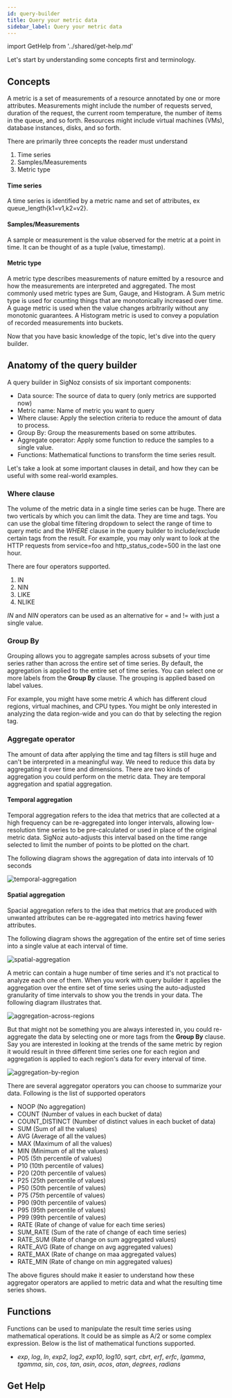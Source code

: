 ```yaml
---
id: query-builder
title: Query your metric data
sidebar_label: Query your metric data
---
```


import GetHelp from '../shared/get-help.md'

Let's start by understanding some concepts first and terminology.

## Concepts

A metric is a set of measurements of a resource annotated by one or more attributes. Measurements might include the number of requests served, duration of the request, the current room temperature, the number of items in the queue, and so forth. Resources might include virtual machines (VMs), database instances, disks, and so forth.

There are primarily three concepts the reader must understand

1. Time series
2. Samples/Measurements
3. Metric type

#### Time series

A time series is identified by a metric name and set of attributes, ex queue_length{k1=v1,k2=v2}.

#### Samples/Measurements

A sample or measurement is the value observed for the metric at a point in time. It can be thought of as
a tuple (value, timestamp).

#### Metric type

A metric type describes measurements of nature emitted by a resource and how the measurements are interpreted and aggregated. The most commonly used metric types are Sum, Gauge, and Histogram. A Sum metric type is used for counting things that are monotonically increased over time. A guage metric is used when the value changes arbitrarily without any monotonic guarantees. A Histogram metric is used to convey a population of recorded measurements into buckets.

Now that you have basic knowledge of the topic, let's dive into the query builder.

## Anatomy of the query builder

A query builder in SigNoz consists of six important components:

- Data source: The source of data to query (only metrics are supported now)
- Metric name: Name of metric you want to query
- Where clause: Apply the selection criteria to reduce the amount of data to process.
- Group By: Group the measurements based on some attributes.
- Aggregate operator: Apply some function to reduce the samples to a single value.
- Functions: Mathematical functions to transform the time series result.

Let's take a look at some important clauses in detail, and how they can be useful with some real-world examples.

### Where clause

The volume of the metric data in a single time series can be huge. There are two verticals by which you can limit the data. They are time and tags. You can use the global time filtering dropdown to select the range of time to query metic and the *WHERE* clause in the query builder to include/exclude certain tags from the result. For example, you may only want to look at the HTTP requests from service=foo and http_status_code=500 in the last one hour.

There are four operators supported.

1. IN
2. NIN
3. LIKE
4. NLIKE

*IN* and *NIN* operators can be used as an alternative for = and != with just a single value.

### Group By

Grouping allows you to aggregate samples across subsets of your time series rather than across the entire set of time series. By default, the aggregation is applied to the entire set of time series. You can select one or more labels from the **Group By** clause. The grouping is applied based on label values.

For example, you might have some metric *A* which has different cloud regions, virtual machines, and CPU types. You might be only interested in analyzing the data region-wide and you can do that by selecting the region tag.

### Aggregate operator

The amount of data after applying the time and tag filters is still huge and can't be interpreted in a meaningful way. We need to reduce this data by aggregating it over time and dimensions. There are two kinds of aggregation you could perform on the metric data. They are temporal aggregation and spatial aggregation.


#### Temporal aggregation

Temporal aggregation refers to the idea that metrics that are collected at a high frequency can be re-aggregated into longer intervals, allowing low-resolution time series to be pre-calculated or used in place of the original metric data. SigNoz auto-adjusts this interval based on the time range selected to limit the number of points to be plotted on the chart. 

The following diagram shows the aggregation of data into intervals of 10 seconds

![temporal-aggregation](../../static/img/docs/temporal_aggregation.png)

#### Spatial aggregation

Spacial aggregation refers to the idea that metrics that are produced with unwanted attributes can be re-aggregated into metrics having fewer attributes. 

The following diagram shows the aggregation of the entire set of time series into a single value at each interval of time.

![spatial-aggregation](../../static/img/docs/spatial_aggregation.png)


A metric can contain a huge number of time series and it's not practical to analyze each one of them. When you work with query builder it applies the aggregation over the entire set of time series using the auto-adjusted granularity of time intervals to show you the trends in your data. The following diagram illustrates that.

![aggregation-across-regions](../../static/img/docs/default_aggregation_across_regions.png)


But that might not be something you are always interested in, you could re-aggregate the data by selecting one or more tags from the **Group By** clause. Say you are interested in looking at the trends of the same metric by region it would result in three different time series one for each region and aggregation is applied to each region's data for every interval of time.

![aggregation-by-region](../../static/img/docs/aggregation_by_region.png)

There are several aggregator operators you can choose to summarize your data. Following is the list of supported operators

- NOOP (No aggregation)
- COUNT (Number of values in each bucket of data)
- COUNT_DISTINCT (Number of distinct values in each bucket of data)
- SUM (Sum of all the values)
- AVG (Average of all the values)
- MAX (Maximum of all the values)
- MIN (Minimum of all the values)
- P05 (5th percentile of values)
- P10 (10th percentile of values)
- P20 (20th percentile of values)
- P25 (25th percentile of values)
- P50 (50th percentile of values)
- P75 (75th percentile of values)
- P90 (90th percentile of values)
- P95 (95th percentile of values)
- P99 (99th percentile of values)
- RATE (Rate of change of value for each time series)
- SUM_RATE (Sum of the rate of change of each time series)
- RATE_SUM (Rate of change on sum aggregated values)
- RATE_AVG (Rate of change on avg aggregated values)
- RATE_MAX (Rate of change on maa aggregated values)
- RATE_MIN (Rate of change on min aggregated values)

The above figures should make it easier to understand how these aggregator operators are applied to metric data and what the resulting time series shows.

## Functions

Functions can be used to manipulate the result time series using mathematical operations. It could be as simple as A/2 or some complex expression. Below is the list of mathematical functions supported.

- *exp*, *log*, *ln*, *exp2*, *log2*, *exp10*, *log10*, *sqrt*, *cbrt*, *erf*, *erfc*, *lgamma*, *tgamma*, *sin*, *cos*, *tan*, *asin*, *acos*, *atan*, *degrees*, *radians*

## Get Help

<GetHelp />

